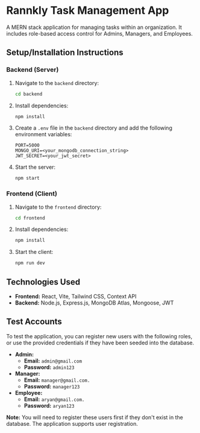 # Rannkly Task Management App

A MERN stack application for managing tasks within an organization. It includes role-based access control for Admins, Managers, and Employees.

## Setup/Installation Instructions

### Backend (Server)

1.  Navigate to the `backend` directory:
    ```bash
    cd backend
    ```
2.  Install dependencies:
    ```bash
    npm install
    ```
3.  Create a `.env` file in the `backend` directory and add the following environment variables:
    ```
    PORT=5000
    MONGO_URI=<your_mongodb_connection_string>
    JWT_SECRET=<your_jwt_secret>
    ```
4.  Start the server:
    ```bash
    npm start
    ```

### Frontend (Client)

1.  Navigate to the `frontend` directory:
    ```bash
    cd frontend
    ```
2.  Install dependencies:
    ```bash
    npm install
    ```
3.  Start the client:
    ```bash
    npm run dev
    ```

## Technologies Used

*   **Frontend:** React, Vite, Tailwind CSS, Context API
*   **Backend:** Node.js, Express.js, MongoDB Atlas, Mongoose, JWT

## Test Accounts

To test the application, you can register new users with the following roles, or use the provided credentials if they have been seeded into the database.

*   **Admin:**
    *   **Email:** `admin@gmail.com`
    *   **Password:** `admin123`
*   **Manager:**
    *   **Email:** `manager@gmail.com.`
    *   **Password:** `manager123`
*   **Employee:**
    *   **Email:** `aryan@gmail.com.`
    *   **Password:** `aryan123`

**Note:** You will need to register these users first if they don't exist in the database. The application supports user registration.
